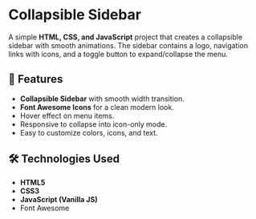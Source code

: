 # Collapsible Sidebar

A simple **HTML, CSS, and JavaScript** project that creates a collapsible sidebar with smooth animations. The sidebar contains a logo, navigation links with icons, and a toggle button to expand/collapse the menu.

## 🚀 Features
- **Collapsible Sidebar** with smooth width transition.
- **Font Awesome Icons** for a clean modern look.
- Hover effect on menu items.
- Responsive to collapse into icon-only mode.
- Easy to customize colors, icons, and text.

## 🛠️ Technologies Used
- **HTML5**
- **CSS3**
- **JavaScript (Vanilla JS)**
- Font Awesome
